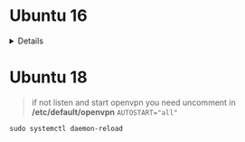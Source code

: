 # Ubuntu 16

<d>
     <details>
          
##### 1) easy rsa
```nginx
apt install openvpn openssl easy-rsa iptables
mkdir /etc/openvpn/easy-rsa
cp  -r /usr/share/easy-rsa/* /etc/openvpn/easy-rsa/
```
> **/etc/openvpn/easy-rsa/vars** | change value
```
          "export KEY_country ....."
```
##### 2) create server and user key
```nginx
cd /etc/openvpn/easy-rsa
source ./vars && ./clean-all            #clean-all cleaned all files in folder keys
ln -s openssl-1.0.0.cnf openssl.cnf
./build-ca
./build-key-server Serv
./build-key user1
./build-dh
openvpn --genkey --secret keys/ta.key
```
##### 3) create user folder and copy (server, user) key
```nginx
cd keys
mkdir -p /etc/openvpn/ccd/user1
cp Serv.crt Serv.key ca.crt dh2048.pem ta.key /etc/openvpn
cp user1.crt user1.key ca.crt ta.key /etc/openvpn/ccd/user1/
```
if you want use on client all in one config file add in you **user.conf**

```
          key-direction 1
```
and  use this script
<details>
     
```bash
#!/bin/bash
echo -e "\n \033[0;32m please enter the path to files\n \033[0m"
read thepath &&

echo -e "\n \033[0;32m please enter the name user\n \033[0m"
read conf &&

sed -i '$ a \\n\n<tls-auth>' $thepath/$conf.conf || echo "\n tls-err"
cat $thepath/ta.key >> $thepath/$conf.conf || echo "\n tls-err"
sed -i '$ a </tls-auth>' $thepath/$conf.conf || echo "\n tls-err"

sleep 1
sed -i '$ a \\n\n<ca>' $thepath/$conf.conf || echo "\n ca-err"
cat $thepath/ca.crt >> $thepath/$conf.conf || echo "\n ca-err"
sed -i '$ a </ca>' $thepath/$conf.conf || echo "\n ca-err"

sleep 1
sed -i '$ a \\n\n<cert>' $thepath/$conf.conf || echo "\n cert-err"
cat $thepath/$conf.crt >> $thepath/$conf.conf || echo "\n cert-err"
sed -i '$ a </cert>' $thepath/$conf.conf || echo "\n cert-err"

sleep 1
sed -i '$ a \\n\n<key>' $thepath/$conf.conf || echo "\n key-err"
cat $thepath/$conf.key >> $thepath/$conf.conf || echo "\n key-err"
sed -i '$ a </key>' $thepath/$conf.conf || echo "\n key-err"

mv $thepath/$conf.conf $thepath/$conf.ovpn || echo "\n mv-err"

echo -e "\n \033one-cert OK \n \033[0ma"

exit 0
```
</details>

##### 4) create server and user conf
```nginx
vim /etc/openvpn/Serv.conf
vim /etc/openvpn/ccd/user1/user1.conf
service openvpn restart
#openvpn --config Serv.conf (start specify directly config)    
#netstat -npl
```
##### 5) edit kernel sets for nat
> **/etc/sysctl.conf** |uncomment 
```
          net_ipv4.ip_forward=1
```
```nginx
echo 1 >> /proc/sys/net/ipv4/conf/all/forwarding
```
##### 6) iptables sets
```
iptables -A INPUT  -p tcp  --dport 1194 -j ACCEPT
iptables -t nat -A POSTROUTING -s 192.168.1.0/24 -o eth0 -j MASQUERADE
iptables -A FORWARD -i tun0 -o eth0 -m state --state RELATED,ESTABLISHED -j ACCEPT
iptables -A FORWARD -i eth0 -o tun0 -m state --state RELATED,ESTABLISHED -j ACCEPT
iptables -A FORWARD -i tun0 -j ACCEPT
iptables-save > /etc/iptables.rules
```
> **/etc/network/interfaces**|at the END add:
```
          pre-up iptables-restore < /etc/iptables.rules                     
```
OR
```nginx
apt install iptables-persistent
```
```nginx
reboot
```

</details>
</d>

# Ubuntu 18

> if not listen and start openvpn
> you need uncomment in **/etc/default/openvpn**
`AUTOSTART="all"`
```
sudo systemctl daemon-reload
```
